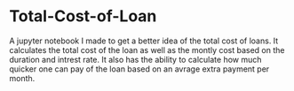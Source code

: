 # Total-Cost-of-Loan
A jupyter notebook I made to get a better idea of the total cost of loans. It calculates the total cost of the loan as well as the montly cost based on the duration and intrest rate. It also has the ability to calculate how much quicker one can pay of the loan based on an avrage extra payment per month.
